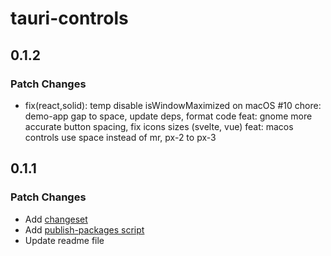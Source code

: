 # tauri-controls

## 0.1.2

### Patch Changes

- fix(react,solid): temp disable isWindowMaximized on macOS #10
  chore: demo-app gap to space, update deps, format code
  feat: gnome more accurate button spacing, fix icons sizes (svelte, vue)
  feat: macos controls use space instead of mr, px-2 to px-3

## 0.1.1

### Patch Changes

- Add [changeset](https://github.com/changesets/changesets)
- Add [publish-packages script](https://turbo.build/repo/docs/handbook/publishing-packages/versioning-and-publishing#using-changesets-with-turborepo)
- Update readme file
